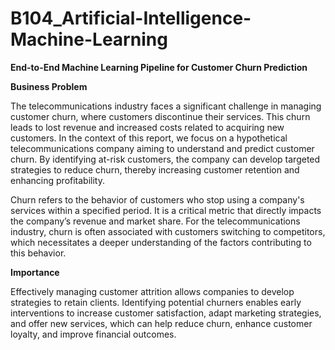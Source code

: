 # B104_Artificial-Intelligence-Machine-Learning

**End-to-End Machine Learning Pipeline for Customer Churn Prediction**

**Business Problem**

The telecommunications industry faces a significant challenge in managing customer churn, where customers discontinue their services. This churn leads to lost revenue and increased costs related to acquiring new customers. In the context of this report, we focus on a hypothetical telecommunications company aiming to understand and predict customer churn. By identifying at-risk customers, the company can develop targeted strategies to reduce churn, thereby increasing customer retention and enhancing profitability.

Churn refers to the behavior of customers who stop using a company's services within a specified period. It is a critical metric that directly impacts the company’s revenue and market share. For the telecommunications industry, churn is often associated with customers switching to competitors, which necessitates a deeper understanding of the factors contributing to this behavior.

**Importance**

Effectively managing customer attrition allows companies to develop strategies to retain clients. Identifying potential churners enables early interventions to increase customer satisfaction, adapt marketing strategies, and offer new services, which can help reduce churn, enhance customer loyalty, and improve financial outcomes.
